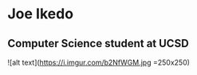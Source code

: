 # Joe Ikedo
## Computer Science student at UCSD
![alt text](https://i.imgur.com/b2NfWGM.jpg =250x250)